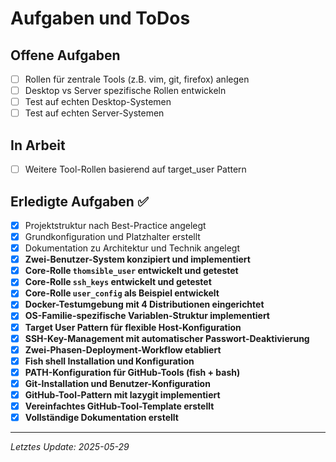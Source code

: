 # Aufgaben und ToDos

## Offene Aufgaben
- [ ] Rollen für zentrale Tools (z.B. vim, git, firefox) anlegen
- [ ] Desktop vs Server spezifische Rollen entwickeln
- [ ] Test auf echten Desktop-Systemen
- [ ] Test auf echten Server-Systemen

## In Arbeit
- [ ] Weitere Tool-Rollen basierend auf target_user Pattern

## Erledigte Aufgaben ✅
- [x] Projektstruktur nach Best-Practice angelegt
- [x] Grundkonfiguration und Platzhalter erstellt
- [x] Dokumentation zu Architektur und Technik angelegt
- [x] **Zwei-Benutzer-System konzipiert und implementiert**
- [x] **Core-Rolle `thomsible_user` entwickelt und getestet**
- [x] **Core-Rolle `ssh_keys` entwickelt und getestet**
- [x] **Core-Rolle `user_config` als Beispiel entwickelt**
- [x] **Docker-Testumgebung mit 4 Distributionen eingerichtet**
- [x] **OS-Familie-spezifische Variablen-Struktur implementiert**
- [x] **Target User Pattern für flexible Host-Konfiguration**
- [x] **SSH-Key-Management mit automatischer Passwort-Deaktivierung**
- [x] **Zwei-Phasen-Deployment-Workflow etabliert**
- [x] **Fish shell Installation und Konfiguration**
- [x] **PATH-Konfiguration für GitHub-Tools (fish + bash)**
- [x] **Git-Installation und Benutzer-Konfiguration**
- [x] **GitHub-Tool-Pattern mit lazygit implementiert**
- [x] **Vereinfachtes GitHub-Tool-Template erstellt**
- [x] **Vollständige Dokumentation erstellt**

---

*Letztes Update: 2025-05-29*
